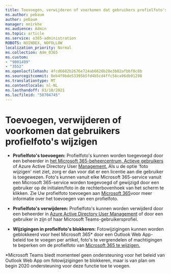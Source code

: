 ```yaml
---
title: Toevoegen, verwijderen of voorkomen dat gebruikers profielfoto's wijzigen
ms.author: pebaum
author: pebaum
manager: mnirkhe
ms.audience: Admin
ms.topic: article
ms.service: o365-administration
ROBOTS: NOINDEX, NOFOLLOW
localization_priority: Normal
ms.collection: Adm_O365
ms.custom:
- "9001499"
- "3552"
ms.openlocfilehash: 4fcd6682b2676e724ab6628b28e3b82afbbf0c8b
ms.sourcegitcommit: 0eb4f9bde53395b5fd4b5cd4ffc56ca96db91298
ms.translationtype: MT
ms.contentlocale: nl-NL
ms.lasthandoff: 03/10/2021
ms.locfileid: "50704745"
---
```

# <a name="add-remove-or-prevent-users-from-changing-profile-photos"></a>Toevoegen, verwijderen of voorkomen dat gebruikers profielfoto's wijzigen

- **Profielfoto's toevoegen:** Profielfoto's kunnen worden toegevoegd door een beheerder in [het Microsoft 365-beheercentrum, Actieve gebruikers](https://admin.microsoft.com/Adminportal/Home?source=applauncher#/users) of Azure Active Directory User [Management.](https://portal.azure.com/#blade/Microsoft_AAD_IAM/UsersManagementMenuBlade/AllUsers)  Als u de optie 'foto wijzigen' niet ziet, zorg er dan voor dat er een licentie aan die gebruiker is toegewezen. Foto's kunnen vanuit elke Microsoft 365-service vanuit een Microsoft 365-service worden toegevoegd of gewijzigd door een gebruiker op de initialen/foto in de rechterbovenhoek van het scherm te klikken. Zie Uw profielfoto toevoegen aan [Microsoft 365](https://support.office.com/article/add-your-profile-photo-to-office-365-2eaf93fd-b3f1-43b9-9cdc-bdcd548435b7)voor meer informatie over het toevoegen van een profielfoto.

- **Profielfoto's verwijderen:** Profielfoto's kunnen worden verwijderd door een beheerder in [Azure Active Directory User Management](https://portal.azure.com/#blade/Microsoft_AAD_IAM/UsersManagementMenuBlade/AllUsers) of door een gebruiker in zijn of haar Microsoft Teams-gebruikersprofiel.

- **Wijzigingen in profielfoto's blokkeren:** Fotowijzigingen kunnen worden geblokkeerd voor heel Microsoft 365* door een Outlook Web App-beleid toe te voegen per artikel, foto's te vergrendelen of machtigingen te beperken om de profielfoto van [Microsoft 365 te wijzigen.](https://answers.microsoft.com/msoffice/forum/msoffice_o365admin-mso_dep365-mso_o365b/locking-photos-or-restricting-permissions-to/1d19ae4f-de5d-4c3d-a0ad-4b8b8ac32e3d)

*Microsoft Teams biedt momenteel geen ondersteuning voor het beleid van Outlook Web App om fotowijzigingen te blokkeren, maar is van plan om begin 2020 ondersteuning voor deze functie toe te voegen.
